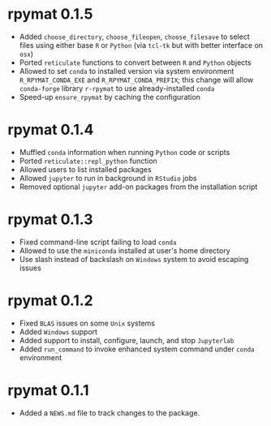 # rpymat 0.1.5

* Added `choose_directory`, `choose_fileopen`, `choose_filesave` to select files using either base `R` or `Python` (via `tcl-tk` but with better interface on `osx`)
* Ported `reticulate` functions to convert between `R` and `Python` objects
* Allowed to set `conda` to installed version via system environment `R_RPYMAT_CONDA_EXE` and `R_RPYMAT_CONDA_PREFIX`; this change will allow `conda-forge` library `r-rpymat` to use already-installed `conda`
* Speed-up `ensure_rpymat` by caching the configuration

# rpymat 0.1.4

* Muffled `conda` information when running `Python` code or scripts
* Ported `reticulate::repl_python` function
* Allowed users to list installed packages
* Allowed `jupyter` to run in background in `RStudio` jobs
* Removed optional `jupyter` add-on packages from the installation script

# rpymat 0.1.3

* Fixed command-line script failing to load `conda`
* Allowed to use the `miniconda` installed at user's home directory
* Use slash instead of backslash on `Windows` system to avoid escaping issues

# rpymat 0.1.2

* Fixed `BLAS` issues on some `Unix` systems
* Added `Windows` support
* Added support to install, configure, launch, and stop `Jupyterlab`
* Added `run_command` to invoke enhanced system command under `conda` environment

# rpymat 0.1.1

* Added a `NEWS.md` file to track changes to the package.
